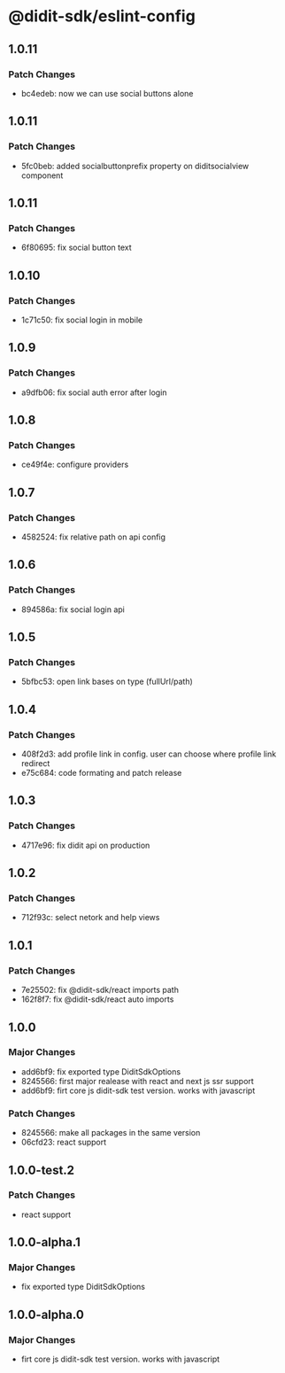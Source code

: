 # @didit-sdk/eslint-config

## 1.0.11

### Patch Changes

- bc4edeb: now we can use social buttons alone

## 1.0.11

### Patch Changes

- 5fc0beb: added socialbuttonprefix property on diditsocialview component

## 1.0.11

### Patch Changes

- 6f80695: fix social button text

## 1.0.10

### Patch Changes

- 1c71c50: fix social login in mobile

## 1.0.9

### Patch Changes

- a9dfb06: fix social auth error after login

## 1.0.8

### Patch Changes

- ce49f4e: configure providers

## 1.0.7

### Patch Changes

- 4582524: fix relative path on api config

## 1.0.6

### Patch Changes

- 894586a: fix social login api

## 1.0.5

### Patch Changes

- 5bfbc53: open link bases on type (fullUrl/path)

## 1.0.4

### Patch Changes

- 408f2d3: add profile link in config. user can choose where profile link redirect
- e75c684: code formating and patch release

## 1.0.3

### Patch Changes

- 4717e96: fix didit api on production

## 1.0.2

### Patch Changes

- 712f93c: select netork and help views

## 1.0.1

### Patch Changes

- 7e25502: fix @didit-sdk/react imports path
- 162f8f7: fix @didit-sdk/react auto imports

## 1.0.0

### Major Changes

- add6bf9: fix exported type DiditSdkOptions
- 8245566: first major realease with react and next js ssr support
- add6bf9: firt core js didit-sdk test version. works with javascript

### Patch Changes

- 8245566: make all packages in the same version
- 06cfd23: react support

## 1.0.0-test.2

### Patch Changes

- react support

## 1.0.0-alpha.1

### Major Changes

- fix exported type DiditSdkOptions

## 1.0.0-alpha.0

### Major Changes

- firt core js didit-sdk test version. works with javascript

